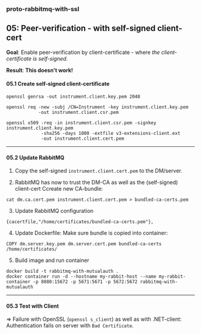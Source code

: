 ### proto-rabbitmq-with-ssl

## 05: Peer-verification - with self-signed client-cert

**Goal**: Enable peer-verification by client-certificate - 
where *the client-certificate is self-signed*.

**Result**: **This doesn't work!**

#### 05.1 Create self-signed client-certificate

````
openssl genrsa -out instrument.client.key.pem 2048

openssl req -new -subj /CN=Instrument -key instrument.client.key.pem 
            -out instrument.client.csr.pem

openssl x509 -req -in instrument.client.csr.pem -signkey instrument.client.key.pem 
             -sha256 -days 1000 -extfile v3-extensions-client.ext 
             -out instrument.client.cert.pem 
````
---

#### 05.2 Update RabbitMQ

1. Copy the self-signed `instrument.client.cert.pem` to the DM/server.

2. RabbitMQ has now to trust the DM-CA as well as the (self-signed) client-cert
Ccreate new CA-bundle:
````
cat dm.ca.cert.pem instrument.client.cert.pem > bundled-ca-certs.pem
````

3. Update RabbitMQ configuration
````
{cacertfile,"/home/certificates/bundled-ca-certs.pem"},
````

4. Update Dockerfile:
Make sure bundle is copied into container:
````
COPY dm.server.key.pem dm.server.cert.pem bundled-ca-certs /home/certificates/
````

5. Build image and run container
````
docker build -t rabbitmq-with-mutualauth .
docker container run -d --hostname my-rabbit-host --name my-rabbit-container -p 8080:15672 -p 5671:5671 -p 5672:5672 rabbitmq-with-mutualauth
````

---

#### 05.3 Test with Client

=> Failure with OpenSSL (`openssl s_client`) as well as with .NET-client:
Authentication fails on server with `Bad Certificate`. 
